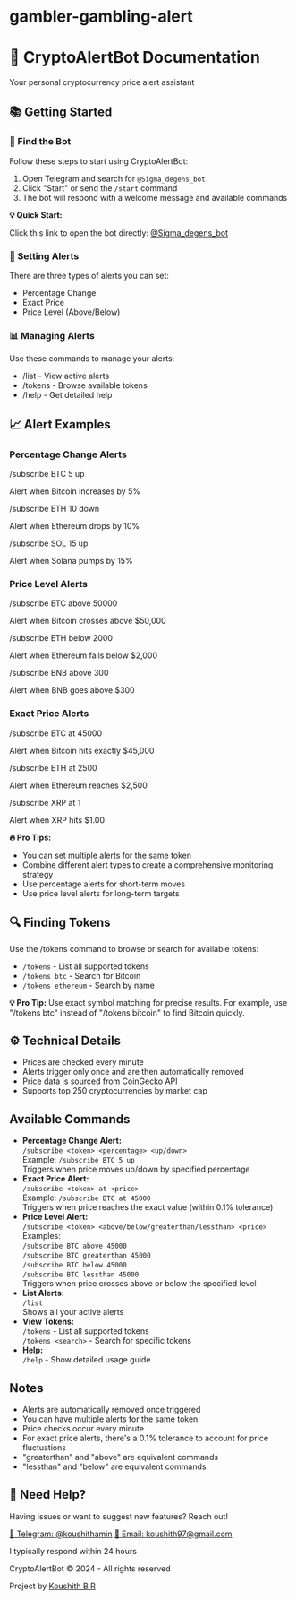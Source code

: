 # gambler-gambling-alert


🤖 CryptoAlertBot Documentation
===============================

Your personal cryptocurrency price alert assistant

📚 Getting Started
------------------

### 🤖 Find the Bot

Follow these steps to start using CryptoAlertBot:

1.  Open Telegram and search for `@Sigma_degens_bot`
2.  Click "Start" or send the `/start` command
3.  The bot will respond with a welcome message and available commands

**💡 Quick Start:**

Click this link to open the bot directly: [@Sigma\_degens\_bot](https://t.me/Sigma_degens_bot)

### 🎯 Setting Alerts

There are three types of alerts you can set:

*   Percentage Change
*   Exact Price
*   Price Level (Above/Below)

### 📊 Managing Alerts

Use these commands to manage your alerts:

*   /list - View active alerts
*   /tokens - Browse available tokens
*   /help - Get detailed help

📈 Alert Examples
-----------------

### Percentage Change Alerts

/subscribe BTC 5 up

Alert when Bitcoin increases by 5%

/subscribe ETH 10 down

Alert when Ethereum drops by 10%

/subscribe SOL 15 up

Alert when Solana pumps by 15%

### Price Level Alerts

/subscribe BTC above 50000

Alert when Bitcoin crosses above $50,000

/subscribe ETH below 2000

Alert when Ethereum falls below $2,000

/subscribe BNB above 300

Alert when BNB goes above $300

### Exact Price Alerts

/subscribe BTC at 45000

Alert when Bitcoin hits exactly $45,000

/subscribe ETH at 2500

Alert when Ethereum reaches $2,500

/subscribe XRP at 1

Alert when XRP hits $1.00

**🔥 Pro Tips:**

*   You can set multiple alerts for the same token
*   Combine different alert types to create a comprehensive monitoring strategy
*   Use percentage alerts for short-term moves
*   Use price level alerts for long-term targets

🔍 Finding Tokens
-----------------

Use the /tokens command to browse or search for available tokens:

*   `/tokens` - List all supported tokens
*   `/tokens btc` - Search for Bitcoin
*   `/tokens ethereum` - Search by name

**💡 Pro Tip:** Use exact symbol matching for precise results. For example, use "/tokens btc" instead of "/tokens bitcoin" to find Bitcoin quickly.

⚙️ Technical Details
--------------------

*   Prices are checked every minute
*   Alerts trigger only once and are then automatically removed
*   Price data is sourced from CoinGecko API
*   Supports top 250 cryptocurrencies by market cap

Available Commands
------------------

*   **Percentage Change Alert:**  
    `/subscribe <token> <percentage> <up/down>`  
    Example: `/subscribe BTC 5 up`  
    Triggers when price moves up/down by specified percentage
*   **Exact Price Alert:**  
    `/subscribe <token> at <price>`  
    Example: `/subscribe BTC at 45000`  
    Triggers when price reaches the exact value (within 0.1% tolerance)
*   **Price Level Alert:**  
    `/subscribe <token> <above/below/greaterthan/lessthan> <price>`  
    Examples:  
    `/subscribe BTC above 45000`  
    `/subscribe BTC greaterthan 45000`  
    `/subscribe BTC below 45000`  
    `/subscribe BTC lessthan 45000`  
    Triggers when price crosses above or below the specified level
*   **List Alerts:**  
    `/list`  
    Shows all your active alerts
*   **View Tokens:**  
    `/tokens` - List all supported tokens  
    `/tokens <search>` - Search for specific tokens
*   **Help:**  
    `/help` - Show detailed usage guide

Notes
-----

*   Alerts are automatically removed once triggered
*   You can have multiple alerts for the same token
*   Price checks occur every minute
*   For exact price alerts, there's a 0.1% tolerance to account for price fluctuations
*   "greaterthan" and "above" are equivalent commands
*   "lessthan" and "below" are equivalent commands

🤝 Need Help?
-------------

Having issues or want to suggest new features? Reach out!

[📱 Telegram: @koushithamin](https://t.me/koushith.eth) [📧 Email: koushith97@gmail.com](mailto:koushith97@gmail.com)

I typically respond within 24 hours

CryptoAlertBot © 2024 - All rights reserved

Project by [Koushith B R](https://github.com/koushith)
